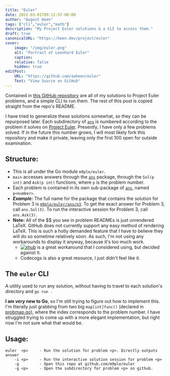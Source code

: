 ```yaml
---
title: "Euler"
date: 2022-03-01T09:12:57-06:00
author: "August Heen"
tags: ["cli","euler","math"]
description: "My Project Euler solutions & a CLI to access them." 
draft: true
canonicalURL: "https://heen.dev/project/euler"
cover:
    image: "/img/euler.png"
    alt: "Portrait of Leonhard Euler"
    caption:
    relative: false
    hidden: true
editPost:
    URL: "https://github.com/aaheen/euler"
    Text: "View Source on GitHub"
---
```


Contained in [this GitHub repository](https://github.com/aaheen/euler) are all of my solutions to Project Euler problems, and a simple CLI to run them. The rest of this post is copied straight from the repo's README.

I have tried to generalize these solutions somewhat, so they can be repurposed later. Each subdirectory of [`ans`](ans) is numbered according to the problem it solves on [Project Euler](https://projecteuler.net). Presently, I have only a few problems solved. If in the future this number grows, I will most likely fork this repository and make it private, leaving only the first 100 open for outside examination.

## Structure:

* This is all under the Go module `m9ple/euler`.
* `main` accesses answers through the [`ans`](ans) package, through the `Sol(p int)` and `Ask(p int)` functions, where `p` is the problem number.
* Each problem is contained in its own sub-package of [`ans`](ans), named `p<number>`.
* ***Example:*** The full name for the package that contains the solution for Problem 3 is [`m9ple/euler/ans/p3`](ans/p3). To get the exact answer for Problem 3, call `ans.Sol(3)`. To run the interactive session for Problem 3, call `ans.Ask(3)`.
* **Note:** All of the $$ you see in problem READMEs is just unrendered LaTeX. GitHub does not currently support any easy method of rendering LaTeX. This is such a hotly demanded feature that I have to believe they will do so sometime relatively soon. As such, I'm not using any workarounds to display it anyway, because it's too much work.
    * [![xhub](https://img.shields.io/badge/Chrome%20extension-xhub-f2eecb?style=flat-square)](https://chrome.google.com/webstore/detail/xhub/anidddebgkllnnnnjfkmjcaallemhjee) is a great workaround that I considered using, but decided against it.
    * Codecogs is also a great resource, I just didn't feel like it.

## The `euler` CLI

A utility used to run any solution, without having to travel to each solution's directory and `go run .`

**I am *very* new to Go**, so I'm still trying to figure out how to implement this. I'm literally just grabbing from two big `map[int]func()` (declared in [probmap.go](ans/probmap.go)), where the index corresponds to the problem number. I have struggled trying to come up with a more elegant implementation, but right now I'm not sure what that would be.

## Usage:
```
euler  <p>     - Run the solution for problem <p>. Directly outputs answer
    -i <p>     - Run the interactive solution session for problem <p>
    -g         - Open this repo at github.com/m9ple/euler
    -g <p>     - Open the subdirectory for problem <p> on github.
```
